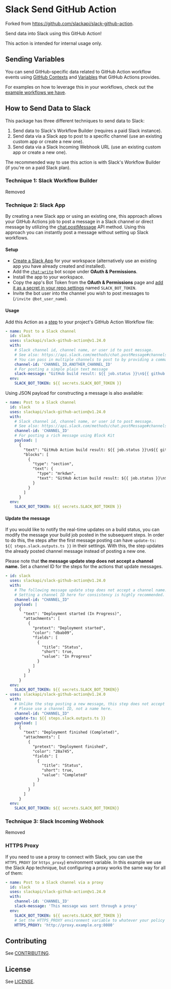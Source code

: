 # Slack Send GitHub Action


Forked from https://github.com/slackapi/slack-github-action.

Send data into Slack using this GitHub Action!

This action is intended for internal usage only.

## Sending Variables

You can send GitHub-specific data related to GitHub Action workflow events using [GitHub Contexts](https://docs.github.com/en/actions/learn-github-actions/contexts) and [Variables](https://docs.github.com/en/actions/learn-github-actions/variables) that GitHub Actions provides.

For examples on how to leverage this in your workflows, check out the [example workflows we have](https://github.com/slackapi/slack-github-action/tree/main/example-workflows).

## How to Send Data to Slack

This package has three different techniques to send data to Slack:

1) Send data to Slack's Workflow Builder (requires a paid Slack instance).
2) Send data via a Slack app to post to a specific channel (use an existing custom app or create a new one).
3) Send data via a Slack Incoming Webhook URL (use an existing custom app or create a new one).

The recommended way to use this action is with Slack's Workflow Builder (if you're on a paid Slack plan).

### Technique 1: Slack Workflow Builder

Removed

### Technique 2: Slack App

By creating a new Slack app or using an existing one, this approach allows your GitHub Actions job to post a message in a Slack channel or direct message by utilizing the [chat.postMessage](https://api.slack.com/methods/chat.postMessage) API method. Using this approach you can instantly post a message without setting up Slack workflows.

#### Setup

* [Create a Slack App][apps] for your workspace (alternatively use an existing app you have already created and installed).
* Add the [`chat:write`](https://api.slack.com/scopes/chat:write) bot scope under **OAuth & Permissions**.
* Install the app to your workspace.
* Copy the app's Bot Token from the **OAuth & Permissions** page and [add it as a secret in your repo settings][repo-secret] named `SLACK_BOT_TOKEN`.
* Invite the bot user into the channel you wish to post messages to (`/invite @bot_user_name`).

#### Usage

Add this Action as a [step][job-step] to your project's GitHub Action Workflow file:

```yaml
- name: Post to a Slack channel
  id: slack
  uses: slackapi/slack-github-action@v1.24.0
  with:
    # Slack channel id, channel name, or user id to post message.
    # See also: https://api.slack.com/methods/chat.postMessage#channels
    # You can pass in multiple channels to post to by providing a comma-delimited list of channel IDs.
    channel-id: 'CHANNEL_ID,ANOTHER_CHANNEL_ID'
    # For posting a simple plain text message
    slack-message: "GitHub build result: ${{ job.status }}\n${{ github.event.pull_request.html_url || github.event.head_commit.url }}"
  env:
    SLACK_BOT_TOKEN: ${{ secrets.SLACK_BOT_TOKEN }}
```

Using JSON payload for constructing a message is also available:

```yaml
- name: Post to a Slack channel
  id: slack
  uses: slackapi/slack-github-action@v1.24.0
  with:
    # Slack channel id, channel name, or user id to post message.
    # See also: https://api.slack.com/methods/chat.postMessage#channels
    channel-id: 'CHANNEL_ID'
    # For posting a rich message using Block Kit
    payload: |
      {
        "text": "GitHub Action build result: ${{ job.status }}\n${{ github.event.pull_request.html_url || github.event.head_commit.url }}",
        "blocks": [
          {
            "type": "section",
            "text": {
              "type": "mrkdwn",
              "text": "GitHub Action build result: ${{ job.status }}\n${{ github.event.pull_request.html_url || github.event.head_commit.url }}"
            }
          }
        ]
      }
  env:
    SLACK_BOT_TOKEN: ${{ secrets.SLACK_BOT_TOKEN }}
```

#### Update the message

If you would like to notify the real-time updates on a build status, you can modify the message your build job posted in the subsequent steps. In order to do this, the steps after the first message posting can have `update-ts: ${{ steps.slack.outputs.ts }}` in their settings. With this, the step updates the already posted channel message instead of posting a new one.

Please note that **the message update step does not accept a channel name.** Set a channel ID for the steps for the actions that update messages.

```yaml
- id: slack
  uses: slackapi/slack-github-action@v1.24.0
  with:
    # The following message update step does not accept a channel name.
    # Setting a channel ID here for consistency is highly recommended.
    channel-id: "CHANNEL_ID"
    payload: |
      {
        "text": "Deployment started (In Progress)",
        "attachments": [
          {
            "pretext": "Deployment started",
            "color": "dbab09",
            "fields": [
              {
                "title": "Status",
                "short": true,
                "value": "In Progress"
              }
            ]
          }
        ]
      }
  env:
    SLACK_BOT_TOKEN: ${{ secrets.SLACK_BOT_TOKEN}}
- uses: slackapi/slack-github-action@v1.24.0
  with:
    # Unlike the step posting a new message, this step does not accept a channel name.
    # Please use a channel ID, not a name here.
    channel-id: "CHANNEL_ID"
    update-ts: ${{ steps.slack.outputs.ts }}
    payload: |
      {
        "text": "Deployment finished (Completed)",
        "attachments": [
          {
            "pretext": "Deployment finished",
            "color": "28a745",
            "fields": [
              {
                "title": "Status",
                "short": true,
                "value": "Completed"
              }
            ]
          }
        ]
      }
  env:
    SLACK_BOT_TOKEN: ${{ secrets.SLACK_BOT_TOKEN}}
```

### Technique 3: Slack Incoming Webhook

Removed

### HTTPS Proxy

If you need to use a proxy to connect with Slack, you can use the `HTTPS_PROXY` (or `https_proxy`) environment variable. In this example we use the Slack App technique, but configuring a proxy works the same way for all of them:

```yaml
- name: Post to a Slack channel via a proxy
  id: slack
  uses: slackapi/slack-github-action@v1.24.0
  with:
    channel-id: 'CHANNEL_ID'
    slack-message: 'This message was sent through a proxy'
  env:
    SLACK_BOT_TOKEN: ${{ secrets.SLACK_BOT_TOKEN }}
    # Set the HTTPS_PROXY environment variable to whatever your policy requires
    HTTPS_PROXY: 'http://proxy.example.org:8080'
```

## Contributing

See [CONTRIBUTING](.github/contributing.md).

## License

See [LICENSE](LICENSE).

[create-webhook]: https://slack.com/intl/en-ca/help/articles/360041352714-Create-more-advanced-workflows-using-webhooks
[job-step]: https://docs.github.com/en/actions/learn-github-actions/workflow-syntax-for-github-actions#jobsjob_idsteps
[repo-secret]: https://docs.github.com/en/free-pro-team@latest/actions/reference/encrypted-secrets#creating-encrypted-secrets-for-a-repository
[apps]: https://api.slack.com/apps
